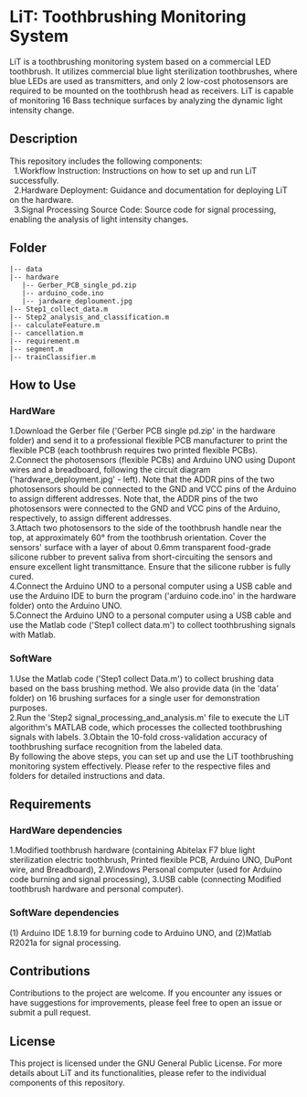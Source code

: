 # LiT: Toothbrushing Monitoring System
LiT is a toothbrushing monitoring system based on a commercial LED toothbrush. It utilizes commercial blue light sterilization toothbrushes, where blue LEDs are used as transmitters, and only 2 low-cost photosensors are required to be mounted on the toothbrush head as receivers. LiT is capable of monitoring 16 Bass technique surfaces by analyzing the dynamic light intensity change.

## Description
This repository includes the following components:  
&nbsp;&nbsp;1.Workflow Instruction: Instructions on how to set up and run LiT successfully.  
&nbsp;&nbsp;2.Hardware Deployment: Guidance and documentation for deploying LiT on the hardware.  
&nbsp;&nbsp;3.Signal Processing Source Code: Source code for signal processing, enabling the analysis of light intensity changes.  
 
 ## Folder
 ```
|-- data  
|-- hardware  
    |-- Gerber_PCB_single_pd.zip  
    |-- arduino_code.ino  
    |-- jardware_deploument.jpg  
|-- Step1_collect_data.m  
|-- Step2_analysis_and_classification.m  
|-- calculateFeature.m  
|-- cancellation.m  
|-- requirement.m  
|-- segment.m  
|-- trainClassifier.m  
```
## How to Use
### HardWare
1.Download the Gerber file ('Gerber PCB single pd.zip' in the hardware folder) and send it to a professional flexible PCB manufacturer to print the flexible PCB (each toothbrush requires two printed flexible PCBs).   
2.Connect the photosensors (flexible PCBs) and Arduino UNO using Dupont wires and a breadboard, following the circuit diagram ('hardware_deployment.jpg' - left). Note that the ADDR pins of the two photosensors should be connected to the GND and VCC pins of the Arduino to assign different addresses.
Note that, the ADDR pins of the two photosensors were connected to the GND and VCC pins of the Arduino, respectively, to assign different addresses.  
3.Attach two photosensors to the side of the toothbrush handle near the top, at approximately 60° from the toothbrush orientation. Cover the sensors' surface with a layer of about 0.6mm transparent food-grade silicone rubber to prevent saliva from short-circuiting the sensors and ensure excellent light transmittance. Ensure that the silicone rubber is fully cured.  
4.Connect the Arduino UNO to a personal computer using a USB cable and use the Arduino IDE to burn the program ('arduino code.ino' in the hardware folder) onto the Arduino UNO.  
5.Connect the Arduino UNO to a personal computer using a USB cable and use the Matlab code ('Step1 collect data.m') to collect toothbrushing signals with Matlab.  
### SoftWare
1.Use the Matlab code ('Step1 collect Data.m') to collect brushing data based on the bass brushing method. We also provide data (in the 'data' folder) on 16 brushing surfaces for a single user for demonstration purposes.  
2.Run the 'Step2 signal_processing_and_analysis.m' file to execute the LiT algorithm's MATLAB code, which processes the collected toothbrushing signals with labels.
3.Obtain the 10-fold cross-validation accuracy of toothbrushing surface recognition from the labeled data.  
By following the above steps, you can set up and use the LiT toothbrushing monitoring system effectively. Please refer to the respective files and folders for detailed instructions and data.

## Requirements
### HardWare dependencies
1.Modified toothbrush hardware (containing Abitelax F7 blue light sterilization electric toothbrush, Printed flexible PCB, Arduino UNO, DuPont wire, and Breadboard),
2.Windows Personal computer (used for Arduino code burning and signal processing),
3.USB cable (connecting Modified toothbrush hardware and personal computer).
### SoftWare dependencies
(1) Arduino IDE 1.8.19 for burning code to Arduino UNO, and (2)Matlab R2021a for signal processing.
## Contributions
Contributions to the project are welcome. If you encounter any issues or have suggestions for improvements, please feel free to open an issue or submit a pull request.
## License
This project is licensed under the GNU General Public License.
For more details about LiT and its functionalities, please refer to the individual components of this repository.

